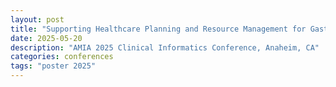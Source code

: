 ```yaml
---
layout: post
title: "Supporting Healthcare Planning and Resource Management for Gastritis and Duodenitis Using Large Language Models"
date: 2025-05-20
description: "AMIA 2025 Clinical Informatics Conference, Anaheim, CA"
categories: conferences
tags: "poster 2025"
---
```

